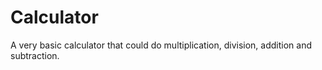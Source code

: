 # Calculator
A very basic calculator that could do multiplication, division, addition and subtraction.
